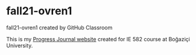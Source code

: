 # fall21-ovren1
fall21-ovren1 created by GitHub Classroom

This is my [Progress Journal website](https://bu-ie-582.github.io/fall21-ovren1/) created for IE 582 course at Boğaziçi University. 
